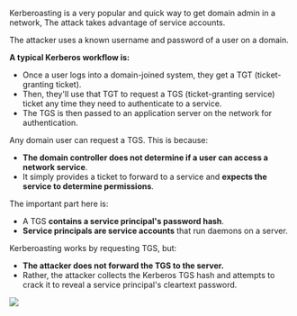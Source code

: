 
Kerberoasting is a very popular and quick way to get domain admin in a network, The attack takes advantage of service accounts.

The attacker uses a known username and password of a user on a domain.

**A typical Kerberos workflow is:**

- Once a user logs into a domain-joined system, they get a TGT (ticket-granting ticket).
- Then, they'll use that TGT to request a TGS (ticket-granting service) ticket any time they need to authenticate to a service.
- The TGS is then passed to an application server on the network for authentication.

Any domain user can request a TGS. This is because:

- **The domain controller does not determine if a user can access a network service**.
- It simply provides a ticket to forward to a service and **expects the service to determine permissions**.

The important part here is:

- A TGS **contains a service principal's password hash**.
- **Service principals are service accounts** that run daemons on a server.

Kerberoasting works by requesting TGS, but:

- **The attacker does not forward the TGS to the server.**
- Rather, the attacker collects the Kerberos TGS hash and attempts to crack it to reveal a service principal's cleartext password.

![](https://i.imgur.com/vyxKu8q.png)

